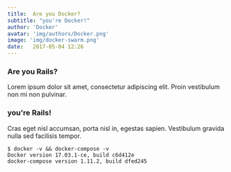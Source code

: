 ```yaml
---
title:  Are you Docker?
subtitle: "you're Docker!"
author: 'Docker'
avatar: 'img/authors/Docker.png'
image: 'img/docker-swarm.png'
date:   2017-05-04 12:26
---
```



### Are you Rails?
Lorem ipsum dolor sit amet, consectetur adipiscing elit. Proin vestibulum non mi non pulvinar.

### you're Rails!
Cras eget nisl accumsan, porta nisl in, egestas sapien. Vestibulum gravida nulla sed facilisis tempor.
```
$ docker -v && docker-compose -v
Docker version 17.03.1-ce, build c6d412e
docker-compose version 1.11.2, build dfed245
```